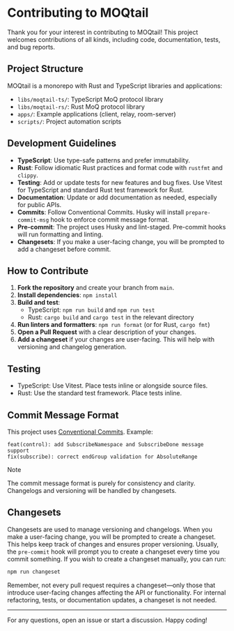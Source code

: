 # Contributing to MOQtail

Thank you for your interest in contributing to MOQtail! This project welcomes contributions of all kinds, including code, documentation, tests, and bug reports.

## Project Structure

MOQtail is a monorepo with Rust and TypeScript libraries and applications:

- `libs/moqtail-ts/`: TypeScript MoQ protocol library
- `libs/moqtail-rs/`: Rust MoQ protocol library
- `apps/`: Example applications (client, relay, room-server)
- `scripts/`: Project automation scripts

## Development Guidelines

- **TypeScript**: Use type-safe patterns and prefer immutability.
- **Rust**: Follow idiomatic Rust practices and format code with `rustfmt` and `clippy`.
- **Testing**: Add or update tests for new features and bug fixes. Use Vitest for TypeScript and standard Rust test framework for Rust.
- **Documentation**: Update or add documentation as needed, especially for public APIs.
- **Commits**: Follow Conventional Commits. Husky will install `prepare-commit-msg` hook to enforce commit message format.
- **Pre-commit**: The project uses Husky and lint-staged. Pre-commit hooks will run formatting and linting.
- **Changesets**: If you make a user-facing change, you will be prompted to add a changeset before commit.

## How to Contribute

1. **Fork the repository** and create your branch from `main`.
2. **Install dependencies**: `npm install`
3. **Build and test**:
   - TypeScript: `npm run build` and `npm run test`
   - Rust: `cargo build` and `cargo test` in the relevant directory
4. **Run linters and formatters**: `npm run format` (or for Rust, `cargo fmt`)
5. **Open a Pull Request** with a clear description of your changes.
6. **Add a changeset** if your changes are user-facing. This will help with versioning and changelog generation.

## Testing

- TypeScript: Use Vitest. Place tests inline or alongside source files.
- Rust: Use the standard test framework. Place tests inline.

## Commit Message Format

This project uses [Conventional Commits](https://www.conventionalcommits.org/). Example:

```
feat(control): add SubscribeNamespace and SubscribeDone message support
fix(subscribe): correct endGroup validation for AbsoluteRange
```

> [!NOTE]
> The commit message format is purely for consistency and clarity. Changelogs and versioning will be handled by changesets.

## Changesets

Changesets are used to manage versioning and changelogs. When you make a user-facing change, you will be prompted to create a changeset. This helps keep track of changes and ensures proper versioning. Usually, the `pre-commit` hook will prompt you to create a changeset every time you commit something. If you wish to create a changeset manually, you can run:

```bash
npm run changeset
```

Remember, not every pull request requires a changeset—only those that introduce user-facing changes affecting the API or functionality. For internal refactoring, tests, or documentation updates, a changeset is not needed.

---

For any questions, open an issue or start a discussion. Happy coding!
